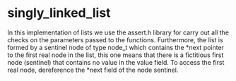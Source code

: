 # singly_linked_list
In this implementation of lists we use the assert.h library for carry out all the checks on the parameters passed to the functions. 
Furthermore, the list is formed by a sentinel node of type node_t which contains the *next pointer to the first real node in the list,
this one means that there is a fictitious first node (sentinel) that contains no value in the value field. To access the first real node,
dereference the *next field of the node sentinel. 
